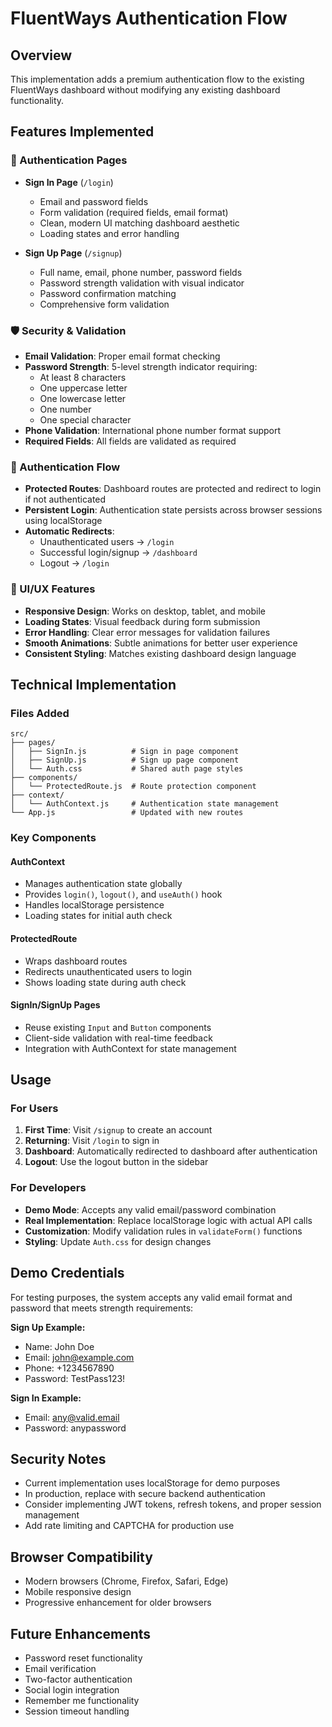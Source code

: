 # FluentWays Authentication Flow

## Overview
This implementation adds a premium authentication flow to the existing FluentWays dashboard without modifying any existing dashboard functionality.

## Features Implemented

### 🔐 Authentication Pages
- **Sign In Page** (`/login`)
  - Email and password fields
  - Form validation (required fields, email format)
  - Clean, modern UI matching dashboard aesthetic
  - Loading states and error handling

- **Sign Up Page** (`/signup`)
  - Full name, email, phone number, password fields
  - Password strength validation with visual indicator
  - Password confirmation matching
  - Comprehensive form validation

### 🛡️ Security & Validation
- **Email Validation**: Proper email format checking
- **Password Strength**: 5-level strength indicator requiring:
  - At least 8 characters
  - One uppercase letter
  - One lowercase letter
  - One number
  - One special character
- **Phone Validation**: International phone number format support
- **Required Fields**: All fields are validated as required

### 🔄 Authentication Flow
- **Protected Routes**: Dashboard routes are protected and redirect to login if not authenticated
- **Persistent Login**: Authentication state persists across browser sessions using localStorage
- **Automatic Redirects**: 
  - Unauthenticated users → `/login`
  - Successful login/signup → `/dashboard`
  - Logout → `/login`

### 🎨 UI/UX Features
- **Responsive Design**: Works on desktop, tablet, and mobile
- **Loading States**: Visual feedback during form submission
- **Error Handling**: Clear error messages for validation failures
- **Smooth Animations**: Subtle animations for better user experience
- **Consistent Styling**: Matches existing dashboard design language

## Technical Implementation

### Files Added
```
src/
├── pages/
│   ├── SignIn.js          # Sign in page component
│   ├── SignUp.js          # Sign up page component
│   └── Auth.css           # Shared auth page styles
├── components/
│   └── ProtectedRoute.js  # Route protection component
├── context/
│   └── AuthContext.js     # Authentication state management
└── App.js                 # Updated with new routes
```

### Key Components

#### AuthContext
- Manages authentication state globally
- Provides `login()`, `logout()`, and `useAuth()` hook
- Handles localStorage persistence
- Loading states for initial auth check

#### ProtectedRoute
- Wraps dashboard routes
- Redirects unauthenticated users to login
- Shows loading state during auth check

#### SignIn/SignUp Pages
- Reuse existing `Input` and `Button` components
- Client-side validation with real-time feedback
- Integration with AuthContext for state management

## Usage

### For Users
1. **First Time**: Visit `/signup` to create an account
2. **Returning**: Visit `/login` to sign in
3. **Dashboard**: Automatically redirected to dashboard after authentication
4. **Logout**: Use the logout button in the sidebar

### For Developers
- **Demo Mode**: Accepts any valid email/password combination
- **Real Implementation**: Replace localStorage logic with actual API calls
- **Customization**: Modify validation rules in `validateForm()` functions
- **Styling**: Update `Auth.css` for design changes

## Demo Credentials
For testing purposes, the system accepts any valid email format and password that meets strength requirements:

**Sign Up Example:**
- Name: John Doe
- Email: john@example.com
- Phone: +1234567890
- Password: TestPass123!

**Sign In Example:**
- Email: any@valid.email
- Password: anypassword

## Security Notes
- Current implementation uses localStorage for demo purposes
- In production, replace with secure backend authentication
- Consider implementing JWT tokens, refresh tokens, and proper session management
- Add rate limiting and CAPTCHA for production use

## Browser Compatibility
- Modern browsers (Chrome, Firefox, Safari, Edge)
- Mobile responsive design
- Progressive enhancement for older browsers

## Future Enhancements
- Password reset functionality
- Email verification
- Two-factor authentication
- Social login integration
- Remember me functionality
- Session timeout handling 